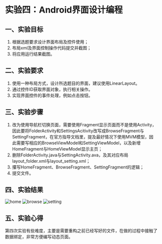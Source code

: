 # 实验四：Android界面设计编程

## 一、实验目标

1. 根据选题要求设计界面布局及控件使用；
2. 布局xml及界面控制操作代码提交并截图；
3. 将应用运行结果截图。

## 二、实验要求

1. 使用一种布局方式，设计所选题目的界面，建议使用LinearLayout。
2. 通过控件ID获取界面对象，执行相关操作。
3. 实现界面控件的事件处理，例如点击按钮。

## 三、实验步骤

1. 改为使用导航栏切换页面，需要使用Fragment显示页面而不是使用Activity，因此要将FolderActivity和SettingsAcitivity改写成BrowseFragment与SettingFragment，在官方指导文档里，提及最好情况下使用MVM模型，因此需要写相应的BrowseViewModel和SettingViewModel，以及新增HomeFragment与HomeViewModel显示主页；
2. 删除FolderActivity.java与SettingActivity.ava，及其对应布局layout_folder.xml与layout_setting.xml；
3. 攥写HomeFragment、BrowseFragment、SettingFragment的逻辑；
4. 提交文件。

## 四、实验结果

![home](https://raw.githubusercontent.com/zhongzhitao/android-labs-2020/master/students/net1814080903211/lab4-1.png)
![browse](https://raw.githubusercontent.com/zhongzhitao/android-labs-2020/master/students/net1814080903211/lab4-2.png)
![setting](https://raw.githubusercontent.com/zhongzhitao/android-labs-2020/master/students/net1814080903211/lab4-3.png)

## 五、实验心得

第四次实验有些难度，主要是需要重构之前已经写好的文件，在做的过程中接触了数据绑定，非常方便编写动态页面。
